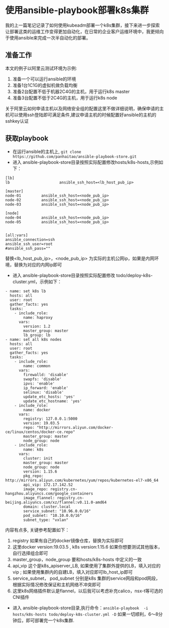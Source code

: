 # 使用ansible-playbook部署k8s集群 

我的上一篇笔记记录了如何使用kubeadm部署一个k8s集群，接下来进一步探索让部署这类的运维工作变得更加自动化，在日常的企业客户运维环境中，我更倾向于使用ansible来完成一次半自动化的部署。


## 准备工作

本文的例子以阿里云测试环境为示例:

1. 准备一个可以运行ansible的环境
2. 准备1台1C1G的虚拟机做负载均衡
3. 准备2台配置不低于机器2C4G的主机，用于运行k8s master
4. 准备3台配置不低于2C4G的主机，用于运行k8s node

关于阿里云如何申请主机以及网络安全组的配置这里不做详细说明，确保申请的主机可以使用ssh登陆即可满足条件,建议申请主机的时候配置好ansible的主机的sshkey认证

## 获取playbook

* 在运行ansible的主机上, `git clone https://github.com/panhaitao/ansible-playbook-store.git`
* 进入 ansible-playbook-store目录按照实际配置修改hosts/k8s-hosts,示例如下：
```
[lb]
lb                      ansible_ssh_host=<lb_host_pub_ip>

[master]
node-01			ansible_ssh_host=<node_pub_ip>
node-02			ansible_ssh_host=<node_pub_ip>
node-03			ansible_ssh_host=<node_pub_ip>

[node]
node-04			ansible_ssh_host=<node_pub_ip>
node-05			ansible_ssh_host=<node_pub_ip>


[all:vars]
ansible_connection=ssh
ansible_ssh_user=root
#ansible_ssh_pass=""
```
替换<lb_host_pub_ip>，<node_pub_ip> 为实际的主机公网ip，如果是内网环境，替换为对应的内网ip即可


* 进入 ansible-playbook-store目录按照实际配置修改 todo/deploy-k8s-cluster.yml，示例如下：
```
- name: set k8s lb
  hosts: all
  user: root
  gather_facts: yes
  tasks:
    - include_role:
        name: haproxy
      vars:
        version: 1.2
        master_group: master
        lb_group: lb
- name: set all k8s nodes
  hosts: all
  user: root
  gather_facts: yes
  tasks:
    - include_role:
        name: common
      vars:
        firewalld: 'disable' 
        swapfs: 'disable'
        ipvs: 'enable'
        ip_forward: 'enable'
        selinux: 'disable'
        update_etc_hosts: 'yes'
        update_etc_hostname: 'yes'
    - include_role:
        name: docker
      vars:
        registry: 127.0.0.1:5000
        version: 19.03.5
        repo: "http://mirrors.aliyun.com/docker-ce/linux/centos/docker-ce.repo"
        master_group: master
        node_group: node
    - include_role:
        name: k8s
      vars:
        cluster: init
        master_group: master
        node_group: node
        version: 1.15.6
        pkg_repo: http://mirrors.aliyun.com/kubernetes/yum/repos/kubernetes-el7-x86_64
        api_vip: 172.17.142.52
        image_repo: registry.cn-hangzhou.aliyuncs.com/google_containers
        image_flannel: registry.cn-beijing.aliyuncs.com/xz/flannel:v0.11.0-amd64
        domain: cluster.local
        service_subnet: "10.96.0.0/16"
        pod_subnet: "10.10.0.0/16"
        subnet_type: "vxlan"

```
内容有点多, 关键参考配置如下：

1. registry 如果有自己的docker镜像仓库，替换为实际即可
2. 这里docker version:19.03.5 , k8s version:1.15.6 如果你想要测试其他版本，自行选择组合即可 
3. master_group，node_group 要和hosts/k8s-hosts 中定义的一致
4. api_vip 这个是k8s_apiserver_LB, 如果使用了集群外提供的LB，填入对应的vip ; 如果使用集群内的自建LB，填入对应即可lb_host_ip即可
5. service_subnet， pod_subnet 分别是k8s 集群的service网段和pod网段，根据实际情况修改保证和主机网络不冲突即可
6. 这里k8s网络插件默认是flannel，以后我可以考虑补充calico，nsx-t等可选的CNI插件

* 进入 ansible-playbook-store目录,执行命令：`ansible-playbook  -i hosts/k8s-hosts todo/deploy-k8s-cluster.yml -D` 如果一切顺利，6～8分钟后，即可部署完一个k8s集群.

